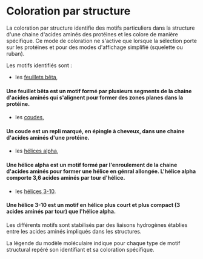 # Coloration par structure

La coloration par structure identifie des motifs particuliers dans la structure d'une chaine d'acides aminés des protéines et les colore de manière spécifique. Ce mode de coloration ne s'active que lorsque la sélection porte sur les protéines et pour des modes d'affichage simplifié (squelette ou ruban).

Les motifs identifiés sont :
* les [feuillets bêta](lexicon-feuillet),
#### Une feuillet bêta est un motif formé par plusieurs segments de la chaine d'acides aminés qui s'alignent pour former des zones planes dans la protéine. 
* les [coudes](lexicon-coude),
#### Un coude est un repli marqué, en épingle à cheveux, dans une chaine d'acides aminés d'une protéine.
* les [hélices alpha](lexicon-helice),
#### Une hélice alpha est un motif formé par l'enroulement de la chaine d'acides aminés pour former une hélice en génral allongée. L'hélice alpha comporte 3,6 acides aminés par tour d'hélice.
* les [hélices 3-10](lexicon-helice).
#### Une hélice 3-10 est un motif en hélice plus court et plus compact (3 acides aminés par tour) que l'hélice alpha. 

Les différents motifs sont stabilisés par des liaisons hydrogènes établies entre les acides aminés impliqués dans les structures.

La légende du modèle moléculaire indique pour chaque type de motif structural repéré son identifiant et sa coloration spécifique.